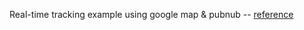 Real-time tracking example using google map & pubnub -- [reference](https://medium.com/@pandhibhaumik/real-time-tracking-using-google-map-pubnub-a8c71293d4fe)

